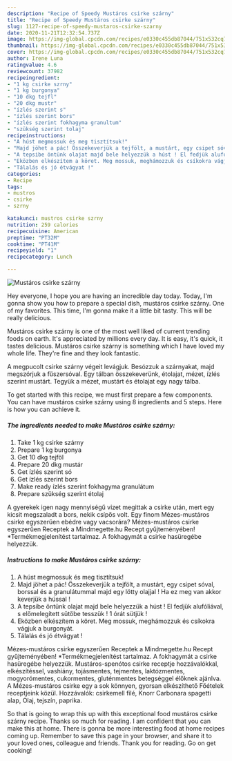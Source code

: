 ```yaml
---
description: "Recipe of Speedy Mustáros csirke szárny"
title: "Recipe of Speedy Mustáros csirke szárny"
slug: 1127-recipe-of-speedy-mustaros-csirke-szarny
date: 2020-11-21T12:32:54.737Z
image: https://img-global.cpcdn.com/recipes/e0330c455db87044/751x532cq70/mustaros-csirke-szarny-recept-foto.jpg
thumbnail: https://img-global.cpcdn.com/recipes/e0330c455db87044/751x532cq70/mustaros-csirke-szarny-recept-foto.jpg
cover: https://img-global.cpcdn.com/recipes/e0330c455db87044/751x532cq70/mustaros-csirke-szarny-recept-foto.jpg
author: Irene Luna
ratingvalue: 4.6
reviewcount: 37982
recipeingredient:
- "1 kg csirke szrny"
- "1 kg burgonya"
- "10 dkg tejfl"
- "20 dkg mustr"
- "ízlés szerint s"
- "ízlés szerint bors"
- "ízlés szerint fokhagyma granultum"
- "szükség szerint tolaj"
recipeinstructions:
- "A húst megmossuk és meg tisztítsuk!"
- "Majd jöhet a pác! Összekeverjük a tejfölt, a mustárt, egy csipet sóval, borssal és a granulátummal majd egy lötty olajjal ! Ha ez meg van akkor keverjük a hússal !"
- "A tepsibe öntünk olajat majd bele helyezzük a húst ! El fedjük alufóliával, s előmelegített sütőbe tesszük ! 1 órát sütjük !"
- "Eközben elkészítem a köret. Meg mossuk, meghámozzuk és csíkokra vágjuk a burgonyát."
- "Tálalás és jó étvágyat !"
categories:
- Recipe
tags:
- mustros
- csirke
- szrny

katakunci: mustros csirke szrny 
nutrition: 259 calories
recipecuisine: American
preptime: "PT32M"
cooktime: "PT41M"
recipeyield: "1"
recipecategory: Lunch

---
```



![Mustáros csirke szárny](https://img-global.cpcdn.com/recipes/e0330c455db87044/751x532cq70/mustaros-csirke-szarny-recept-foto.jpg)

Hey everyone, I hope you are having an incredible day today. Today, I'm gonna show you how to prepare a special dish, mustáros csirke szárny. One of my favorites. This time, I'm gonna make it a little bit tasty. This will be really delicious.

Mustáros csirke szárny is one of the most well liked of current trending foods on earth. It's appreciated by millions every day. It is easy, it's quick, it tastes delicious. Mustáros csirke szárny is something which I have loved my whole life. They're fine and they look fantastic.

A megpucolt csirke szárny végeit levágjuk. Besózzuk a szárnyakat, majd megszórjuk a fűszersóval. Egy tálban összekeverünk, étolajat, mézet, ízlés szerint mustárt. Tegyük a mézet, mustárt és étolajat egy nagy tálba.


To get started with this recipe, we must first prepare a few components. You can have mustáros csirke szárny using 8 ingredients and 5 steps. Here is how you can achieve it.

<!--inarticleads1-->

##### The ingredients needed to make Mustáros csirke szárny:

1. Take 1 kg csirke szárny
1. Prepare 1 kg burgonya
1. Get 10 dkg tejföl
1. Prepare 20 dkg mustár
1. Get ízlés szerint só
1. Get ízlés szerint bors
1. Make ready ízlés szerint fokhagyma granulátum
1. Prepare szükség szerint étolaj


A gyerekek igen nagy mennyiségű vizet megittak a csirke után, mert egy kicsit megszaladt a bors, nekik csípős volt. Egy finom Mézes-mustáros csirke egyszerűen ebédre vagy vacsorára? Mézes-mustáros csirke egyszerűen Receptek a Mindmegette.hu Recept gyűjteményében! *Termékmegjelenítést tartalmaz. A fokhagymát a csirke hasüregébe helyezzük. 

<!--inarticleads2-->

##### Instructions to make Mustáros csirke szárny:

1. A húst megmossuk és meg tisztítsuk!
1. Majd jöhet a pác! Összekeverjük a tejfölt, a mustárt, egy csipet sóval, borssal és a granulátummal majd egy lötty olajjal ! Ha ez meg van akkor keverjük a hússal !
1. A tepsibe öntünk olajat majd bele helyezzük a húst ! El fedjük alufóliával, s előmelegített sütőbe tesszük ! 1 órát sütjük !
1. Eközben elkészítem a köret. Meg mossuk, meghámozzuk és csíkokra vágjuk a burgonyát.
1. Tálalás és jó étvágyat !


Mézes-mustáros csirke egyszerűen Receptek a Mindmegette.hu Recept gyűjteményében! *Termékmegjelenítést tartalmaz. A fokhagymát a csirke hasüregébe helyezzük. Mustáros-spenótos csirke receptje hozzávalókkal, elkészítéssel, vashiány, tojásmentes, tejmentes, laktózmentes, mogyorómentes, cukormentes, gluténmentes betegséggel élőknek ajánlva. A Mézes-mustáros csirke egy a sok könnyen, gyorsan elkészíthető Főételek receptjeink közül. Hozzávalók: csirkemell filé, Knorr Carbonara spagetti alap, Olaj, tejszín, paprika. 

So that is going to wrap this up with this exceptional food mustáros csirke szárny recipe. Thanks so much for reading. I am confident that you can make this at home. There is gonna be more interesting food at home recipes coming up. Remember to save this page in your browser, and share it to your loved ones, colleague and friends. Thank you for reading. Go on get cooking!
